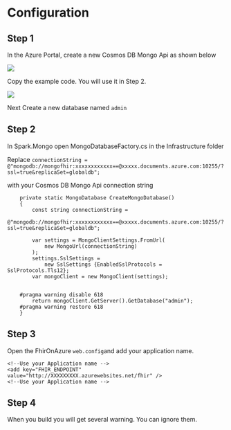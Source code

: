 ﻿Configuration
============= 


Step 1
------

In the Azure Portal, create a new Cosmos DB Mongo Api as shown below


![](https://i.imgur.com/DBSeA9V.jpg)

Copy the  example code. You will use it in Step 2.

![](https://i.imgur.com/j1ogXTj.jpg)


Next Create a new database named `admin`



Step 2
------


In Spark.Mongo open MongoDatabaseFactory.cs in the Infrastructure folder

Replace `connectionString = @"mongodb://mongofhir:xxxxxxxxxxxx==@xxxxx.documents.azure.com:10255/?ssl=true&replicaSet=globaldb";`

with your Cosmos DB Mongo Api connection string

        private static MongoDatabase CreateMongoDatabase()
        {
            const string connectionString =
                @"mongodb://mongofhir:xxxxxxxxxxxx==@xxxxx.documents.azure.com:10255/?ssl=true&replicaSet=globaldb";

            var settings = MongoClientSettings.FromUrl(
                new MongoUrl(connectionString)
            );
            settings.SslSettings =
                new SslSettings {EnabledSslProtocols = SslProtocols.Tls12};
            var mongoClient = new MongoClient(settings);


		#pragma warning disable 618
            return mongoClient.GetServer().GetDatabase("admin");
		#pragma warning restore 618
        }
        
Step 3
------

Open the FhirOnAzure `web.config`and add your application name.

 	<!--Use your Application name -->
    <add key="FHIR_ENDPOINT" value="http://XXXXXXXXX.azurewebsites.net/fhir" />
    <!--Use your Application name -->

Step 4
------
When you build you will get several warning. You can ignore them.
